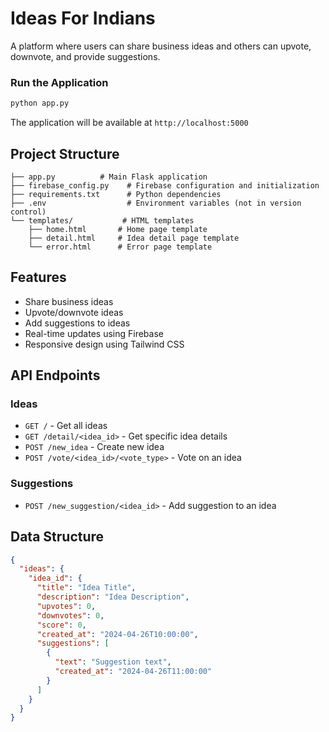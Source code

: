 # Ideas For Indians

A platform where users can share business ideas and others can upvote, downvote, and provide suggestions.


### Run the Application
```bash
python app.py
```
The application will be available at `http://localhost:5000`

## Project Structure

```
├── app.py          # Main Flask application
├── firebase_config.py    # Firebase configuration and initialization
├── requirements.txt      # Python dependencies
├── .env                  # Environment variables (not in version control)
└── templates/           # HTML templates
    ├── home.html       # Home page template
    ├── detail.html     # Idea detail page template
    └── error.html      # Error page template
```

## Features

- Share business ideas
- Upvote/downvote ideas
- Add suggestions to ideas
- Real-time updates using Firebase
- Responsive design using Tailwind CSS

## API Endpoints

### Ideas
- `GET /` - Get all ideas
- `GET /detail/<idea_id>` - Get specific idea details
- `POST /new_idea` - Create new idea
- `POST /vote/<idea_id>/<vote_type>` - Vote on an idea

### Suggestions
- `POST /new_suggestion/<idea_id>` - Add suggestion to an idea

## Data Structure

```json
{
  "ideas": {
    "idea_id": {
      "title": "Idea Title",
      "description": "Idea Description",
      "upvotes": 0,
      "downvotes": 0,
      "score": 0,
      "created_at": "2024-04-26T10:00:00",
      "suggestions": [
        {
          "text": "Suggestion text",
          "created_at": "2024-04-26T11:00:00"
        }
      ]
    }
  }
}
```